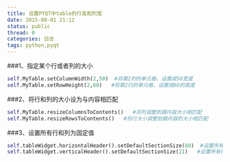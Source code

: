 ```yaml
---
title: 设置PYQT中table的行高和列宽
date: 2015-08-01 21:12
status: public
thread: 0
categories: 日志
tags: python,pyqt
---
```


###1、指定某个行或者列的大小
```python
self.MyTable.setColumnWidth(2,50)  #将第2列的单元格，设置成50宽度
self.MyTable.setRowHeight(2,60)   #将第2行的单元格，设置成60的高度
```
###2、将行和列的大小设为与内容相匹配
```python
self.MyTable.resizeColumnsToContents()   #将列调整到跟内容大小相匹配
self.MyTable.resizeRowsToContents()   #将行大小调整到跟内容的大小相匹配
```
###3、设置所有行和列为固定值
```python
self.tableWidget.horizontalHeader().setDefaultSectionSize(80)  #设置所有列宽为80
self.tableWidget.verticalHeader().setDefaultSectionSize(21)   #设置所有行高为21
```